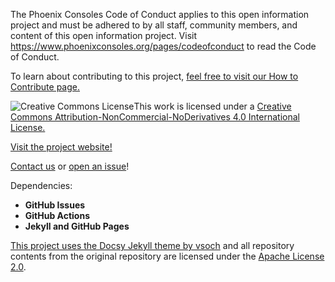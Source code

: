 The Phoenix Consoles Code of Conduct applies to this open information project and must be adhered to by all staff, community members, and content of this open information project. Visit https://www.phoenixconsoles.org/pages/codeofconduct to read the Code of Conduct.

To learn about contributing to this project, [feel free to visit our How to Contribute page.](https://wiki.phoenixconsoles.org/howtocontribute)

![Creative Commons License](https://i.creativecommons.org/l/by-nc-nd/4.0/80x15.png)This work is licensed under a [Creative Commons Attribution-NonCommercial-NoDerivatives 4.0 International License.](http://creativecommons.org/licenses/by-nc-nd/4.0/)

[Visit the project website!](https://wiki.phoenixconsoles.org/)

[Contact us](https://www.phoenixconsoles.org/contactus) or [open an issue](https://github.com/phoenixconsoles/wiki/issues/new)!



Dependencies:

- **GitHub Issues**
- **GitHub Actions**
- **Jekyll and GitHub Pages**

[This project uses the Docsy Jekyll theme by vsoch](https://github.com/vsoch/docsy-jekyll) and all repository contents from the original repository are licensed under the [Apache License 2.0](https://github.com/vsoch/docsy-jekyll/blob/master/LICENSE).


